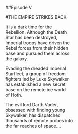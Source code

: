 ##Episode V

#THE EMPIRE STRIKES BACK

It is a dark time for the  
Rebellion. Although the Death  
Star has been destroyed,  
Imperial troops have driven the  
Rebel forces from their hidden  
base and pursued them across  
the galaxy.  

Evading the dreaded Imperial  
Starfleet, a group of freedom  
fighters led by Luke Skywalker  
has established a new secret  
base on the remote ice world  
of Hoth.  

The evil lord Darth Vader,  
obsessed with finding young  
Skywalker, has dispatched  
thousands of remote probes into  
the far reaches of space....  

